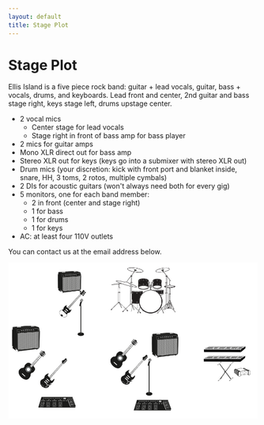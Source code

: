 ```yaml
---
layout: default
title: Stage Plot
---
```


# Stage Plot

Ellis Island is a five piece rock band: guitar + lead vocals, guitar, bass +
vocals, drums, and keyboards. Lead front and center, 2nd guitar and bass
stage right, keys stage left, drums upstage center.

- 2 vocal mics
  - Center stage for lead vocals
  - Stage right in front of bass amp for bass player
- 2 mics for guitar amps
- Mono XLR direct out for bass amp
- Stereo XLR out for keys (keys go into a submixer with stereo XLR out)
- Drum mics (your discretion: kick with front port and blanket inside,
  snare, HH, 3 toms, 2 rotos, multiple cymbals)
- 2 DIs for acoustic guitars (won't always need both for every gig)
- 5 monitors, one for each band member:
  - 2 in front (center and stage right)
  - 1 for bass
  - 1 for drums
  - 1 for keys
- AC: at least four 110V outlets

You can contact us at the email address below.

<img class="myImg" src="images/stage-plot.png" alt="Stage plot"
     onclick="modal_image(this);"/>
